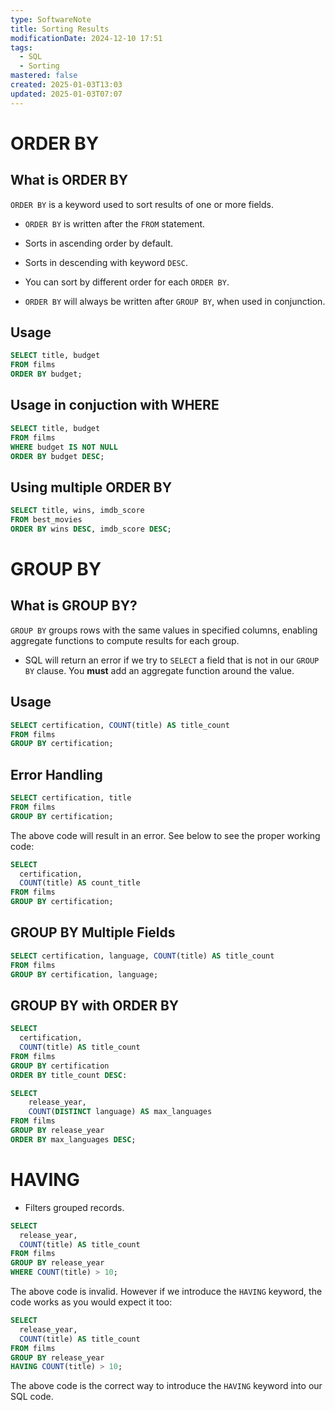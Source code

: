 ```yaml
---
type: SoftwareNote
title: Sorting Results
modificationDate: 2024-12-10 17:51
tags:
  - SQL
  - Sorting
mastered: false
created: 2025-01-03T13:03
updated: 2025-01-03T07:07
---
```


# ORDER BY

## What is ORDER BY

`ORDER BY` is a keyword used to sort results of one or more fields.

- `ORDER BY` is written after the `FROM` statement.

- Sorts in ascending order by default.

- Sorts in descending with keyword `DESC`.

- You can sort by different order for each `ORDER BY`.

- `ORDER BY` will always be written after `GROUP BY`, when used in conjunction.

## Usage

```sql
SELECT title, budget
FROM films
ORDER BY budget;
```

## Usage in conjuction with WHERE

```sql
SELECT title, budget
FROM films
WHERE budget IS NOT NULL
ORDER BY budget DESC;
```

## Using multiple ORDER BY

```sql
SELECT title, wins, imdb_score
FROM best_movies
ORDER BY wins DESC, imdb_score DESC;
```

# GROUP BY

## What is GROUP BY?

`GROUP BY` groups rows with the same values in specified columns, enabling aggregate functions to compute results for each group.

- SQL will return an error if we try to `SELECT` a field that is not in our `GROUP BY` clause. You **must** add an aggregate function around the value.

## Usage

```sql
SELECT certification, COUNT(title) AS title_count
FROM films
GROUP BY certification;
```

## Error Handling

```sql
SELECT certification, title
FROM films
GROUP BY certification;
```

The above code will result in an error. See below to see the proper working code:

```sql
SELECT
  certification,
  COUNT(title) AS count_title
FROM films
GROUP BY certification;
```

## GROUP BY Multiple Fields

```sql
SELECT certification, language, COUNT(title) AS title_count
FROM films
GROUP BY certification, language;
```

## GROUP BY with ORDER BY

```sql
SELECT
  certification,
  COUNT(title) AS title_count
FROM films
GROUP BY certification
ORDER BY title_count DESC:
```

```sql
SELECT
    release_year,
    COUNT(DISTINCT language) AS max_languages
FROM films
GROUP BY release_year
ORDER BY max_languages DESC;
```

# HAVING

- Filters grouped records.

```sql
SELECT
  release_year,
  COUNT(title) AS title_count
FROM films
GROUP BY release_year
WHERE COUNT(title) > 10;
```

The above code is invalid. However if we introduce the `HAVING` keyword, the code works as you would expect it too:

```sql
SELECT
  release_year,
  COUNT(title) AS title_count
FROM films
GROUP BY release_year
HAVING COUNT(title) > 10;
```

The above code is the correct way to introduce the `HAVING` keyword into our SQL code.


